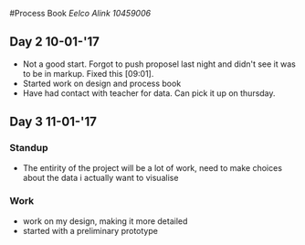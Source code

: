 #Process Book *Eelco Alink 10459006*

## Day 2 10-01-'17
- Not a good start. Forgot to push proposel last night and didn't see it was to be in markup. Fixed this [09:01].
- Started work on design and process book
- Have had contact with teacher for data. Can pick it up on thursday.

## Day 3 11-01-'17
### Standup
- The entirity of the project will be a lot of work, need to make choices about the data i actually want to visualise

### Work
- work on my design, making it more detailed
- started with a preliminary prototype
